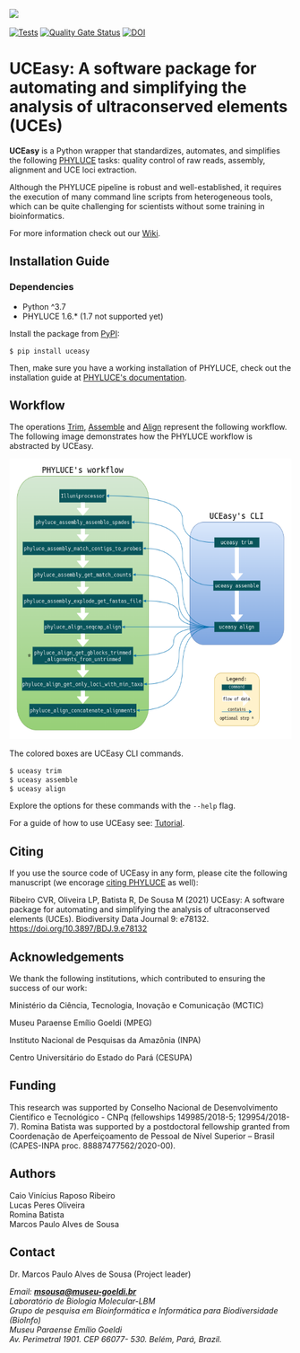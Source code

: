<p>
    <img src="docs/img/uceasy_logo.png" height="200px">

</p>

[![Tests](https://github.com/uceasy/uceasy/workflows/Tests/badge.svg)](https://github.com/uceasy/uceasy/actions?workflow=Tests)
[![Quality Gate Status](https://sonarcloud.io/api/project_badges/measure?project=uceasy_uceasy&metric=alert_status)](https://sonarcloud.io/dashboard?id=uceasy_uceasy)
[![DOI](https://zenodo.org/badge/203415455.svg)](https://zenodo.org/badge/latestdoi/203415455)

# UCEasy: A software package for automating and simplifying the analysis of ultraconserved elements (UCEs)


__UCEasy__ is a Python wrapper that standardizes, automates, and simplifies the following [PHYLUCE](https://phyluce.readthedocs.io/en/latest) tasks: quality control of raw reads, assembly, alignment and UCE loci extraction.


Although the PHYLUCE pipeline is robust and well-established, it requires the execution of many command line scripts from heterogeneous tools, which can be quite challenging for scientists without some training in bioinformatics. 

For more information check out our [Wiki](https://github.com/uceasy/uceasy/wiki).
## Installation Guide
### Dependencies
* Python ^3.7
* PHYLUCE 1.6.* (1.7 not supported yet)

Install the package from [PyPI](https://pypi.org/project/uceasy/):
```
$ pip install uceasy
```
Then, make sure you have a working installation of PHYLUCE, check out the installation guide at [PHYLUCE's documentation](https://phyluce.readthedocs.io/en/latest/installation.html).


## Workflow
The operations [Trim](https://github.com/uceasy/uceasy/wiki/Trim), [Assemble](https://github.com/uceasy/uceasy/wiki/Assemble) and [Align](https://github.com/uceasy/uceasy/wiki/Align) represent the following workflow. The following image demonstrates how the PHYLUCE workflow is abstracted by UCEasy.

<p>
    <img src="docs/img/phyluce-uceasy-comparison.png" height="500px">

</p>

The colored boxes are UCEasy CLI commands.
```
$ uceasy trim
$ uceasy assemble
$ uceasy align
```
Explore the options for these commands with the `--help` flag.<br>

For a guide of how to use UCEasy see: [Tutorial](https://github.com/uceasy/uceasy/wiki/Tutorial).

## Citing

If you use the source code of UCEasy in any form, please cite the following manuscript (we encorage [citing PHYLUCE](https://phyluce.readthedocs.io/en/latest/citing.html) as well):<br>

Ribeiro CVR, Oliveira LP, Batista R, De Sousa M (2021) UCEasy: A software package for automating and simplifying the analysis of ultraconserved elements (UCEs). Biodiversity Data Journal 9: e78132. https://doi.org/10.3897/BDJ.9.e78132

## Acknowledgements

We thank the following institutions, which contributed to ensuring the success of our work:

Ministério da Ciência, Tecnologia, Inovação e Comunicação (MCTIC)

Museu Paraense Emílio Goeldi (MPEG)

Instituto Nacional de Pesquisas da Amazônia (INPA)

Centro Universitário do Estado do Pará (CESUPA)

## Funding

 This research was supported  by Conselho Nacional de Desenvolvimento Científico e Tecnológico - CNPq (fellowships 149985/2018-5; 129954/2018-7). Romina Batista was supported by a postdoctoral fellowship granted from Coordenação de Aperfeiçoamento de Pessoal de Nível Superior – Brasil (CAPES-INPA proc. 88887477562/2020-00).


## Authors

 Caio Vinícius Raposo Ribeiro<br>
 Lucas Peres Oliveira<br>
 Romina Batista<br>
 Marcos Paulo Alves de Sousa


 ## Contact

Dr. Marcos Paulo Alves de Sousa (Project leader)

_Email: **msousa@museu-goeldi.br**_<br>
_Laboratório de Biologia Molecular-LBM_<br>
_Grupo de pesquisa em Bioinformática e Informática para Biodiversidade (BioInfo)_<br>
_Museu Paraense Emílio Goeldi_<br>
_Av. Perimetral 1901. CEP 66077- 530. Belém, Pará, Brazil._
